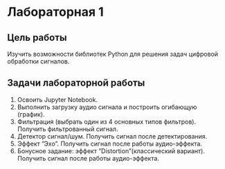 # Лабораторная 1

## Цель работы
Изучить возможности библиотек Python для решения задач цифровой обработки сигналов.

## Задачи лабораторной работы

1) Освоить Jupyter Notebook.
2) Выполнить загрузку аудио сигнала и построить огибающую (график).
3) Фильтрация (выбрать один из 4 основных типов фильтров). Получить фильтрованный сигнал.
4) Детектор сигнал/шум. Получить сигнал после детектирования.
5) Эффект ”Эхо”. Получить сигнал после работы аудио-эффекта.
6) Бонусное задание: эффект ”Distortion”(классический вариант). Получить сигнал после работы аудио-эффекта.
